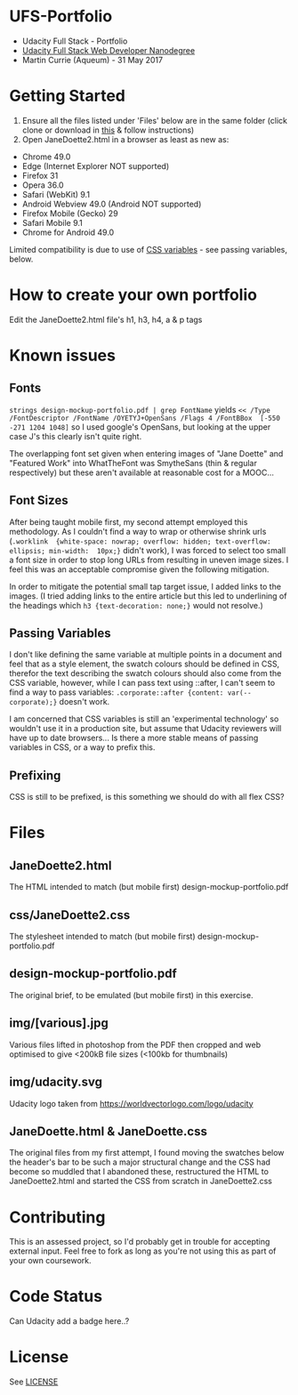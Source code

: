 # UFS-Portfolio
- Udacity Full Stack - Portfolio
- [Udacity Full Stack Web Developer Nanodegree](
https://www.udacity.com/course/full-stack-web-developer-nanodegree--nd004) 
- Martin Currie (Aqueum) - 31 May 2017

# Getting Started
1. Ensure all the files listed under 'Files' below are in the same folder
(click clone or download in [this](https://github.com/Aqueum/UFS-Portfolio) 
& follow instructions)
2. Open JaneDoette2.html in a browser as least as new as:
- Chrome 49.0
- Edge (Internet Explorer NOT supported)
- Firefox 31
- Opera 36.0
- Safari (WebKit) 9.1
- Android Webview 49.0 (Android NOT supported)
- Firefox Mobile (Gecko) 29
- Safari Mobile 9.1
- Chrome for Android 49.0

Limited compatibility is due to use of [CSS variables](
https://developer.mozilla.org/en-US/docs/Web/CSS/Using_CSS_variables) - see 
 passing variables, below.

# How to create your own portfolio
Edit the JaneDoette2.html file's h1, h3, h4, a & p tags

# Known issues
## Fonts
`strings design-mockup-portfolio.pdf | grep FontName`
yields
`<< /Type /FontDescriptor /FontName /OYETYJ+OpenSans /Flags 4 /FontBBox 
[-550 -271 1204 1048]`
so I used google's OpenSans, but looking at the upper case J's this clearly
isn't quite right.

The overlapping font set given when entering images of "Jane Doette" and 
"Featured Work" into WhatTheFont was SmytheSans (thin & regular respectively)
but these aren't available at reasonable cost for a MOOC...

## Font Sizes
After being taught mobile first, my second attempt employed this methodology.
As I couldn't find a way to wrap or otherwise shrink urls (`.worklink 
{white-space: nowrap; overflow: hidden; text-overflow: ellipsis; min-width: 
10px;}` didn't work), I was forced to select too small a font size in order 
to stop long URLs from resulting in uneven image sizes.  I feel this was an 
acceptable compromise given the following mitigation.

In order to mitigate the potential small tap target issue, I added links to the
images.  (I tried adding links to the entire article but this led to 
underlining of the headings which `h3 {text-decoration: none;}` would not 
resolve.)

## Passing Variables
I don't like defining the same variable at multiple points in a document and 
feel that as a style element, the swatch colours should be defined in CSS, 
therefor the text describing the swatch colours should also come from the CSS
variable, however, while I can pass text using ::after, I can't seem to find a
way to pass variables:
`.corporate::after {content: var(--corporate);}` 
doesn't work.

I am concerned that CSS variables is still an 'experimental technology' so 
wouldn't use it in a production site, but assume that Udacity reviewers will 
have up to date browsers...  Is there a more stable means of passing variables
 in CSS, or a way to prefix this.
 
## Prefixing
CSS is still to be prefixed, is this something we should do with all flex CSS?

# Files
## JaneDoette2.html
The HTML intended to match (but mobile first) design-mockup-portfolio.pdf

## css/JaneDoette2.css
The stylesheet intended to match (but mobile first) design-mockup-portfolio.pdf

## design-mockup-portfolio.pdf
The original brief, to be emulated (but mobile first) in this exercise.

## img/[various].jpg
Various files lifted in photoshop from the PDF then cropped and web optimised
to give <200kB file sizes (<100kb for thumbnails)

## img/udacity.svg
Udacity logo taken from https://worldvectorlogo.com/logo/udacity

## JaneDoette.html & JaneDoette.css
The original files from my first attempt, I found moving the swatches below the
header's bar to be such a major structural change and the CSS had become so 
muddled that I abandoned these, restructured the HTML to JaneDoette2.html and 
started the CSS from scratch in JaneDoette2.css


# Contributing
This is an assessed project, so I'd probably get in trouble for accepting 
external input.
Feel free to fork as long as you're not using this as part of your own 
coursework.

# Code Status
Can Udacity add a badge here..?

# License
See [LICENSE](https://github.com/Aqueum/UFS-Portfolio/blob/master/LICENSE)
